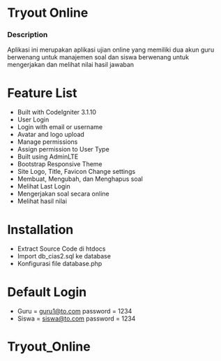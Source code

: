 # Tryout Online

### Description
Aplikasi ini merupakan aplikasi ujian online yang memiliki dua akun guru berwenang untuk manajemen soal dan siswa berwenang untuk mengerjakan dan melihat nilai hasil jawaban


# Feature List
- Built with CodeIgniter 3.1.10
- User Login
- Login with email or username
- Avatar and logo upload
- Manage permissions
- Assign permission to User Type
- Built using AdminLTE
- Bootstrap Responsive Theme
- Site Logo, Title, Favicon Change settings
- Membuat, Mengubah, dan Menghapus soal
- Melihat Last Login
- Mengerjakan soal secara online
- Melihat hasil nilai

# Installation
- Extract Source Code di htdocs
- Import db_cias2.sql ke database
- Konfigurasi file database.php 

# Default Login
- Guru  = guru1@to.com	password = 1234
- Siswa = siswa@to.com	password = 1234 

# Tryout_Online
